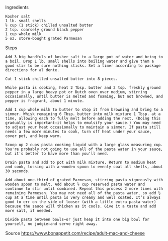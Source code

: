 Ingredients

    Kosher salt
    1 lb. small shells
    ½ cup (1 stick) chilled unsalted butter
    2 tsp. coarsely ground black pepper
    1 cup whole milk
    5 oz. store-bought grated Parmesan

Steps


    Add 3 big handfuls of kosher salt to a large pot of water and bring to a boil. Drop 1 lb. small shells into boiling water and give them a good stir to be sure nothing sticks. Set a timer according to package directions for al dente.

    Cut 1 stick chilled unsalted butter into 8 pieces.

    While pasta is cooking, heat 2 Tbsp. butter and 2 tsp. freshly ground pepper in a large heavy pot or Dutch oven over medium, stirring occasionally, until butter is melted and foaming, but not browned, and pepper is fragrant, about 1 minute.

    Add 1 cup whole milk to butter to stop it from browning and bring to a simmer. Whisk remaining 6 Tbsp. butter into milk mixture 1 Tbsp. at a time, allowing each to fully melt before adding the next. (Doing this gradually is important—it helps to emulsify your sauce.) You may need to adjust your heat occasionally to maintain a simmer. If pasta still needs a few more minutes to cook, turn off heat under your sauce, cover pot, and keep warm.

    Scoop up 2 cups pasta cooking liquid with a large glass measuring cup. You're probably not going to use all of the pasta water in your sauce, but it's better to have more than you'll need.

    Drain pasta and add to pot with milk mixture. Return to medium heat and cook, tossing with a wooden spoon to evenly coat all shells, about 30 seconds.

    Add about one-third of grated Parmesan, stirring pasta vigorously with wooden spoon to melt. Add about ½ cup reserved pasta water and continue to stir until combined. Repeat this process 2 more times with remaining Parmesan. You may not need all of the pasta water, so add ½ cup at a time until pasta is very creamy and well coated. It’s always good to err on the side of looser (with a little extra pasta water) because the sauce will thicken as it cools. Give it a taste and add more salt, if needed.

    Divide pasta between bowls—or just heap it into one big bowl for yourself, no judgie—and serve right away.

Source
    https://www.bonappetit.com/recipe/adult-mac-and-cheese